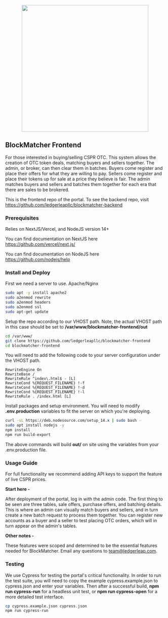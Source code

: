 <p align="center">
	<img src="https://blockmatcher.ledgerleap.com/logo.png" width="400">
</p>


## BlockMatcher Frontend

For those interested in buying/selling CSPR OTC. This system allows the creation of OTC token deals, matching buyers and sellers together. The admin, or broker, can then clear them in batches. Buyers come register and place their offers for what they are willing to pay. Sellers come register and place their tokens up for sale at a price they believe is fair. The admin matches buyers and sellers and batches them together for each era that there are sales to be brokered. 

This is the frontend repo of the portal. To see the backend repo, visit https://github.com/ledgerleapllc/blockmatcher-backend

### Prerequisites

Relies on NextJS/Vercel, and NodeJS version 14+

You can find documentation on NextJS here https://github.com/vercel/next.js/

You can find documentation on NodeJS here https://github.com/nodejs/help

### Install and Deploy

First we need a server to use. Apache/Nginx

```bash
sudo apt -y install apache2
sudo a2enmod rewrite
sudo a2enmod headers
sudo a2enmod ssl
sudo apt-get update
```

Setup the repo according to our VHOST path. Note, the actual VHOST path in this case should be set to **/var/www/blockmatcher-frontend/out**

```bash
cd /var/www/
git clone https://github.com/ledgerleapllc/blockmatcher-frontend
cd blockmatcher-frontend
```

You will need to add the following code to your server configuration under the VHOST path.

```
RewriteEngine On
RewriteBase /
RewriteRule ^index\.html$ - [L]
RewriteCond %{REQUEST_FILENAME} !-f
RewriteCond %{REQUEST_FILENAME} !-d
RewriteCond %{REQUEST_FILENAME} !-l
RewriteRule . /index.html [L]
```

Install packages and setup environment. You will need to modify **.env.production** variables to fit the server on which you're deploying.

```bash
curl -sL https://deb.nodesource.com/setup_14.x | sudo bash -
sudo apt install nodejs -y
npm install
npm run build-export
```

The above commands will build **out/** on site using the variables from your .env.production file.

### Usage Guide

For full functionality we recommend adding API keys to support the feature of live CSPR prices.

**Start here -**

After deployment of the portal, log in with the admin code. The first thing to be seen are three tables, sale offers, purchase offers, and batching details. This is where an admin can visually match buyers and sellers, and in turn create a new batch request to process them together. You can register new accounts as a buyer and a seller to test placing OTC orders, which will in turn appear on the admin's tables.

**Other notes -**

These features were scoped and determined to be the essential features needed for BlockMatcher. Email any questions to team@ledgerleap.com.

### Testing

We use Cypress for testing the portal's critical functionality. In order to run the test suite, you will need to copy the example cypress.example.json to cypress.json and enter your variables. Then after a successful build, **npm run cypress-run** for a headless unit test, or **npm run cypress-open** for a more detailed test interface.

```bash
cp cypress.example.json cypress.json
npm run cypress-run
```